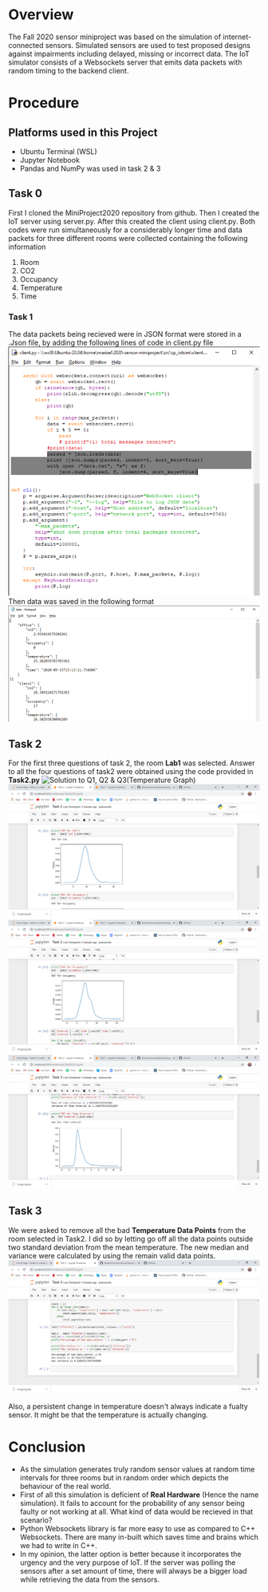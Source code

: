 # Overview
The Fall 2020 sensor miniproject was based on the simulation of internet-connected sensors. Simulated sensors are used to test proposed designs against impairments including delayed, missing or incorrect data. The IoT simulator consists of a Websockets server that emits data packets with random timing to the backend client.
# Procedure

## Platforms used in this Project
* Ubuntu Terminal (WSL)
* Jupyter Notebook
* Pandas and NumPy was used in task 2 & 3
## Task 0 
First I cloned the MiniProject2020 repository from github. Then I created the IoT server using server.py. After this created the client using client.py. Both codes were run simultaneously for a considerably longer time and data packets for three different rooms were collected containing the following information
1. Room
2. CO2
3. Occupancy
4. Temperature
5. Time
### Task 1
The data packets being recieved were in JSON format were stored in a .Json file, by adding the following lines of code in client.py file
![code snippet](4.png)
Then data was saved in the following format
![code snippet](5.png)
## Task 2
For the first three questions of task 2, the room **Lab1** was selected. Answer to all the four questions of task2 were obtained using the code provided in **Task2.py**
![Solution to Q1, Q2 & Q3(Temperature Graph)](7.png)
![Q3(CO2 Graph)](8.png)
![Q3(Occupancy Graph)](9.png)
![Solution to Q4)](10.png)
## Task 3
We were asked to remove all the bad **Temperature Data Points** from the room selected in Task2. I did so by letting go off all the data points outside two standard deviation from the mean temperature. The new median and variance were calculated by using the remain valid data points.
![Code Snippet)](11.png)

Also, a persistent change in temperature doesn't always indicate a fualty sensor. It might be that the temperature is actually changing.
# Conclusion
* As the simulation generates truly random sensor values at random time intervals for three rooms but in random order which depicts the behaviour of the real world.
* First of all this simulation is deficient of **Real Hardware** (Hence the name simulation). It fails to account for the probability of any sensor being faulty or not working at all. What kind of data would be recieved in that scenario? 
* Python Websockets library is far more easy to use as compared to C++ Websockets. There are many in-built which saves time and brains which we had to write in C++. 
* In my opinion, the latter option is better because it incorporates the urgency and the very purpose of IoT. If the server was polling the sensors after a set amount of time, there will always be a bigger load while retrieving the data from the sensors.
